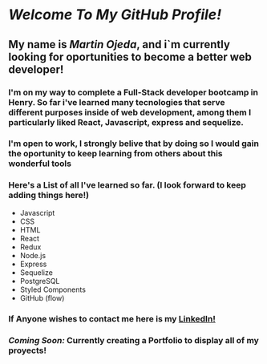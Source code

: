 # *Welcome To My GitHub Profile!*

## My name is ***Martin Ojeda***, and i`m currently looking for oportunities to become a better web developer!

### I'm on my way to complete a Full-Stack developer bootcamp in Henry. So far i've learned many tecnologies that serve different purposes inside of web development, among them I particularly liked React, Javascript, express and sequelize.

### I'm open to work, I strongly belive that by doing so I would gain the oportunity to keep learning from others about this wonderful tools

### Here's a List of all I've learned so far. (I look forward to keep adding things here!)

- Javascript
- CSS
- HTML
- React
- Redux
- Node.js
- Express
- Sequelize
- PostgreSQL
- Styled Components
- GitHub (flow)

### If Anyone wishes to contact me here is my [LinkedIn!](https://linkedin.com/in/martiniojeda/)

### ***Coming Soon:***    Currently creating a Portfolio to display all of my proyects! 
